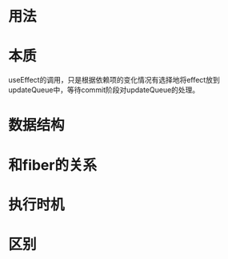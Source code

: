 # 用法

# 本质
useEffect的调用，只是根据依赖项的变化情况有选择地将effect放到updateQueue中，等待commit阶段对updateQueue的处理。
# 数据结构

# 和fiber的关系

# 执行时机

# 区别

